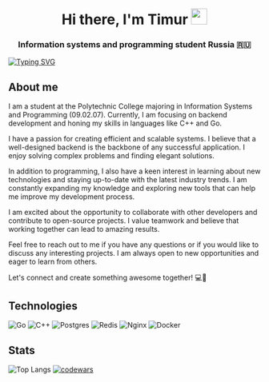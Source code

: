 <h1 align="center">Hi there, I'm Timur <img src="https://github.com/blackcater/blackcater/raw/main/images/Hi.gif" height="32"/></h1>
<h3 align="center"> Information systems and programming student Russia 🇷🇺</h3>

[![Typing SVG](https://readme-typing-svg.herokuapp.com?font=Fira+Code&pause=1000&random=false&width=435&lines=Golang+and+C%2B%2B+developer)](https://git.io/typing-svg)

## About me
I am a student at the Polytechnic College majoring in Information Systems and Programming (09.02.07). Currently, I am focusing on backend development and honing my skills in languages like C++ and Go.

I have a passion for creating efficient and scalable systems. I believe that a well-designed backend is the backbone of any successful application. I enjoy solving complex problems and finding elegant solutions.

In addition to programming, I also have a keen interest in learning about new technologies and staying up-to-date with the latest industry trends. I am constantly expanding my knowledge and exploring new tools that can help me improve my development process.

I am excited about the opportunity to collaborate with other developers and contribute to open-source projects. I value teamwork and believe that working together can lead to amazing results.

Feel free to reach out to me if you have any questions or if you would like to discuss any interesting projects. I am always open to new opportunities and eager to learn from others.

Let's connect and create something awesome together! 💻🚀

## Technologies

![Go](https://img.shields.io/badge/go-%2300ADD8.svg?style=for-the-badge&logo=go&logoColor=white)
![C++](https://img.shields.io/badge/c++-%2300599C.svg?style=for-the-badge&logo=c%2B%2B&logoColor=white)
![Postgres](https://img.shields.io/badge/postgres-%23316192.svg?style=for-the-badge&logo=postgresql&logoColor=white)
![Redis](https://img.shields.io/badge/redis-%23DD0031.svg?style=for-the-badge&logo=redis&logoColor=white)
![Nginx](https://img.shields.io/badge/nginx-%23009639.svg?style=for-the-badge&logo=nginx&logoColor=white)
![Docker](https://img.shields.io/badge/docker-%230db7ed.svg?style=for-the-badge&logo=docker&logoColor=white)

## Stats
![Top Langs](https://github-readme-stats.vercel.app/api?username=Falokut&theme=dark&show_icons=true)
[![codewars](https://www.codewars.com/users/Falokut/badges/large)](https://www.codewars.com/users/Falokut)   
